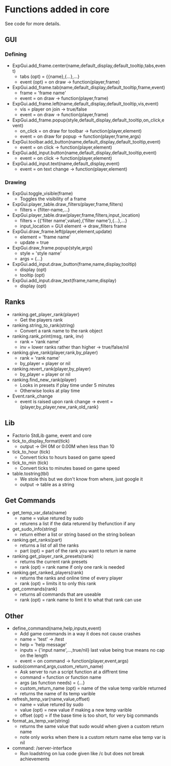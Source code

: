 # Functions added in core
See code for more details.
## GUI
### Defining
* ExpGui.add_frame.center(name,default_display,default_tooltip,tabs,event)
    * tabs (opt) = {{name},{...},...}
    * event (opt) = on draw -> function(player,frame)
* ExpGui.add_frame.tab(name,default_display,default_tooltip,frame,event) 
    * frame = 'frame name'
    * event = on draw -> function(player,frame)
* ExpGui.add_frame.left(name,default_display,default_tooltip,vis,event)
    * vis = player on join -> true/false
    * event = on draw -> function(player,frame)
* ExpGui.add_frame.popup(style,default_display,default_tooltip,on_click,event)
    * on_click = on draw for toolbar -> function(player,element)
    * event = on draw for popup -> function(player,frame,args)
* ExpGui.toolbar.add_button(name,default_display,default_tooltip,event)
    * event = on click -> function(player,element)
* ExpGui.add_input.button(name,default_display,default_tooltip,event)
    * event = on click -> function(player,element)
* ExpGui.add_input.text(name,default_display,event)
    * event = on text change -> function(player,element)
### Drawing
* ExpGui.toggle_visible(frame)
    * Toggles the visibility of a frame
* ExpGui.player_table.draw_filters(player,frame,filters)
    * filters = {filter-name,...}
* ExpGui.player_table.draw(player,frame,filters,input_location)
    * filters = {{'filter name',value},{'filter name'},{...},...}
    * input_location = GUI element -> draw_filters frame
* ExpGui.draw_frame.left(player,element,update)
    * element = 'frame name'
    * update = true
* ExpGui.draw_frame.popup(style,args)
    * style = 'style name'
    * args = {...}
* ExpGui.add_input.draw_button(frame,name,display,tooltip)
    * display (opt)
    * tooltip (opt)
* ExpGui.add_input.draw_text(frame,name,display)
    * display (opt)
## Ranks
* ranking.get_player_rank(player)
    * Get the players rank
* ranking.string_to_rank(string)
    * Convert a rank name to the rank object
* ranking.rank_print(msg, rank, inv)
    * rank = 'rank name'
    * inv = lower ranks rather than higher -> true/false/nil
* ranking.give_rank(player,rank,by_player)
    * rank = 'rank name'
    * by_player = player or nil
* ranking.revert_rank(player,by_player)
    * by_player = player or nil
* ranking.find_new_rank(player)
    * Looks in presets if play time under 5 minutes
    * Otherwise looks at play time
* Event.rank_change
    * event is raised upon rank change -> event = {player,by_player,new_rank,old_rank}
## Lib
* Factorio StdLib game, event and core
* tick_to_display_format(tick)
    * output -> 0H 0M or 0.00M when less than 10
* tick_to_hour (tick)
    * Convert ticks to hours based on game speed
* tick_to_min (tick)
    * Convert ticks to minutes based on game speed
* table.tostring(tbl)
    * We stole this but we don't know from where, just google it
    * output -> table as a string
## Get Commands
* get_temp_var_data(name)
    * name = value retured by sudo
    * returens a list if the data returend by thefunction if any
* get_sudo_info(string) 
    * return either a list or string based on the string boliean
* ranking.get_ranks(part)
    * returns a list of all the ranks
    * part (opt) = part of the rank you want to return ie name
* ranking.get_player_rank_presets(rank)
    * returns the current rank presets
    * rank (opt) = rank name if only one rank is needed
* ranking.get_ranked_players(rank)
    * returns the ranks and online time of every player
    * rank (opt) = limits it to only this rank
* get_commands(rank)
    * returns all commands that are useable
    * rank (opt) = rank name to limt it to what that rank can use
## Other
* define_command(name,help,inputs,event)
    * Add game commands in a way it does not cause crashes
    * name  = 'test' -> /test
    * help = 'help message'
    * inputs = {'input name',...,true/nil} last value being true means no cap on the length
    * event = on command -> function(player,event,args)
* sudo(command,args,custom_return_name)
    * Ask server to run a script function at a diffrent time
    * command = function or function name
    * args (as function needs) = {...}
    * custom_return_name (opt) = name of the value temp varible returned
    * returns the name of its temp varible
* refresh_temp_var(name,value,offset)
    * name = value retured by sudo
    * value (opt) = new value if making a new temp varible
    * offset (opt) = if the base time is too short, for very big commands
* format_as_temp_var(string)
    * returns the same value that sudo would when given a custom return name
    * note only works when there is a custom return name else temp var is nil
* command: /server-interface
    * Run loadstring on lua code given like /c but does not break achievements